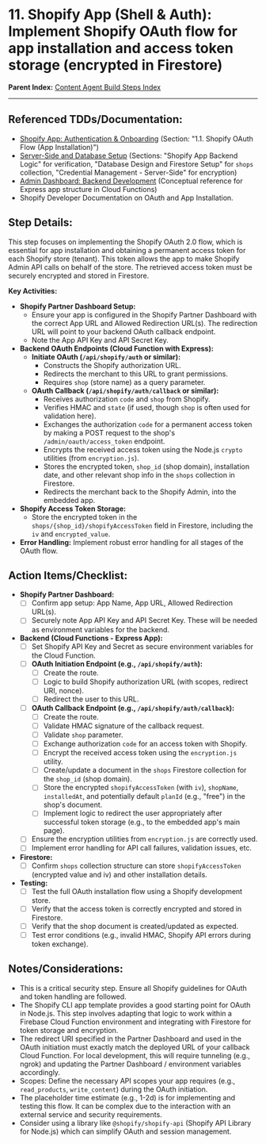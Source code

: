 # 11. Shopify App (Shell & Auth): Implement Shopify OAuth flow for app installation and access token storage (encrypted in Firestore)

**Parent Index:** [Content Agent Build Steps Index](index.md)

---

## Referenced TDDs/Documentation:
*   [Shopify App: Authentication & Onboarding](../../jules/shopify-app/jules.authentication-and-onboarding.md) (Section: "1.1. Shopify OAuth Flow (App Installation)")
*   [Server-Side and Database Setup](../../jules/serverside-setup.md) (Sections: "Shopify App Backend Logic" for verification, "Database Design and Firestore Setup" for `shops` collection, "Credential Management - Server-Side" for encryption)
*   [Admin Dashboard: Backend Development](../../jules/admin-dashboard/jules.backend-development.md) (Conceptual reference for Express app structure in Cloud Functions)
*   Shopify Developer Documentation on OAuth and App Installation.

## Step Details:
This step focuses on implementing the Shopify OAuth 2.0 flow, which is essential for app installation and obtaining a permanent access token for each Shopify store (tenant). This token allows the app to make Shopify Admin API calls on behalf of the store. The retrieved access token must be securely encrypted and stored in Firestore.

**Key Activities:**
*   **Shopify Partner Dashboard Setup:**
    *   Ensure your app is configured in the Shopify Partner Dashboard with the correct App URL and Allowed Redirection URL(s). The redirection URL will point to your backend OAuth callback endpoint.
    *   Note the App API Key and API Secret Key.
*   **Backend OAuth Endpoints (Cloud Function with Express):**
    *   **Initiate OAuth (`/api/shopify/auth` or similar):**
        *   Constructs the Shopify authorization URL.
        *   Redirects the merchant to this URL to grant permissions.
        *   Requires `shop` (store name) as a query parameter.
    *   **OAuth Callback (`/api/shopify/auth/callback` or similar):**
        *   Receives authorization `code` and `shop` from Shopify.
        *   Verifies HMAC and `state` (if used, though `shop` is often used for validation here).
        *   Exchanges the authorization `code` for a permanent access token by making a POST request to the shop's `/admin/oauth/access_token` endpoint.
        *   Encrypts the received access token using the Node.js `crypto` utilities (from `encryption.js`).
        *   Stores the encrypted token, `shop_id` (shop domain), installation date, and other relevant shop info in the `shops` collection in Firestore.
        *   Redirects the merchant back to the Shopify Admin, into the embedded app.
*   **Shopify Access Token Storage:**
    *   Store the encrypted token in the `shops/{shop_id}/shopifyAccessToken` field in Firestore, including the `iv` and `encrypted_value`.
*   **Error Handling:** Implement robust error handling for all stages of the OAuth flow.

## Action Items/Checklist:
- **Shopify Partner Dashboard:**
    - [ ] Confirm app setup: App Name, App URL, Allowed Redirection URL(s).
    - [ ] Securely note App API Key and API Secret Key. These will be needed as environment variables for the backend.
- **Backend (Cloud Functions - Express App):**
    - [ ] Set Shopify API Key and Secret as secure environment variables for the Cloud Function.
    - [ ] **OAuth Initiation Endpoint (e.g., `/api/shopify/auth`):**
        - [ ] Create the route.
        - [ ] Logic to build Shopify authorization URL (with scopes, redirect URI, nonce).
        - [ ] Redirect the user to this URL.
    - [ ] **OAuth Callback Endpoint (e.g., `/api/shopify/auth/callback`):**
        - [ ] Create the route.
        - [ ] Validate HMAC signature of the callback request.
        - [ ] Validate `shop` parameter.
        - [ ] Exchange authorization `code` for an access token with Shopify.
        - [ ] Encrypt the received access token using the `encryption.js` utility.
        - [ ] Create/update a document in the `shops` Firestore collection for the `shop_id` (shop domain).
        - [ ] Store the encrypted `shopifyAccessToken` (with `iv`), `shopName`, `installedAt`, and potentially default `planId` (e.g., "free") in the shop's document.
        - [ ] Implement logic to redirect the user appropriately after successful token storage (e.g., to the embedded app's main page).
    - [ ] Ensure the encryption utilities from `encryption.js` are correctly used.
    - [ ] Implement error handling for API call failures, validation issues, etc.
- **Firestore:**
    - [ ] Confirm `shops` collection structure can store `shopifyAccessToken` (encrypted value and iv) and other installation details.
- **Testing:**
    - [ ] Test the full OAuth installation flow using a Shopify development store.
    - [ ] Verify that the access token is correctly encrypted and stored in Firestore.
    - [ ] Verify that the shop document is created/updated as expected.
    - [ ] Test error conditions (e.g., invalid HMAC, Shopify API errors during token exchange).

## Notes/Considerations:
*   This is a critical security step. Ensure all Shopify guidelines for OAuth and token handling are followed.
*   The Shopify CLI app template provides a good starting point for OAuth in Node.js. This step involves adapting that logic to work within a Firebase Cloud Function environment and integrating with Firestore for token storage and encryption.
*   The redirect URI specified in the Partner Dashboard and used in the OAuth initiation must exactly match the deployed URL of your callback Cloud Function. For local development, this will require tunneling (e.g., ngrok) and updating the Partner Dashboard / environment variables accordingly.
*   Scopes: Define the necessary API scopes your app requires (e.g., `read_products`, `write_content`) during the OAuth initiation.
*   The placeholder time estimate (e.g., 1-2d) is for implementing and testing this flow. It can be complex due to the interaction with an external service and security requirements.
*   Consider using a library like `@shopify/shopify-api` (Shopify API Library for Node.js) which can simplify OAuth and session management.
